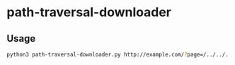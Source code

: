 # path-traversal-downloader

## Usage
```sh
python3 path-traversal-downloader.py http://example.com/?page=/../../../../../../
```
